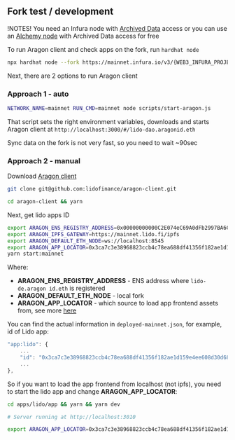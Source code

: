 ## Fork test / development

!NOTES!
You need an Infura node with [Archived Data](https://infura.io/docs/ethereum/add-ons/archiveData) access
or you can use an [Alchemy node](https://www.alchemy.com/) with Archived Data access for free

To run Aragon client and check apps on the fork, run `hardhat node`
```bash
npx hardhat node --fork https://mainnet.infura.io/v3/{WEB3_INFURA_PROJECT_ID}
```

Next, there are 2 options to run Aragon client

### Approach 1 - auto

```bash
NETWORK_NAME=mainnet RUN_CMD=mainnet node scripts/start-aragon.js
```

That script sets the right environment variables, downloads and starts Aragon client at `http://localhost:3000/#/lido-dao.aragonid.eth`

Sync data on the fork is not very fast, so you need to wait ~90sec


### Approach 2 - manual

Download [Aragon client](https://github.com/lidofinance/aragon-client) 
```bash
git clone git@github.com:lidofinance/aragon-client.git
```

```bash
cd aragon-client && yarn
```

Next, get lido apps ID  

```bash
export ARAGON_ENS_REGISTRY_ADDRESS=0x00000000000C2E074eC69A0dFb2997BA6C7d2e1e
export ARAGON_IPFS_GATEWAY=https://mainnet.lido.fi/ipfs
export ARAGON_DEFAULT_ETH_NODE=ws://localhost:8545
export ARAGON_APP_LOCATOR=0x3ca7c3e38968823ccb4c78ea688df41356f182ae1d159e4ee608d30d68cef320:http://localhost:3010/
yarn start:mainnet
```

Where:
* **ARAGON_ENS_REGISTRY_ADDRESS** - ENS address where `lido-de.aragon id.eth` is registered
* **ARAGON_DEFAULT_ETH_NODE** - local fork
* **ARAGON_APP_LOCATOR** - which source to load app frontend assets from, see more [here](https://github.com/lidofinance/aragon-client/blob/master/docs/CONFIGURATION.md#aragon_app_locator)

You can find the actual information in `deployed-mainnet.json`, for example, id of Lido app:
```javascript
"app:lido": {
    ...
    "id": "0x3ca7c3e38968823ccb4c78ea688df41356f182ae1d159e4ee608d30d68cef320",
    ...
},
```

So if you want to load the app frontend from localhost (not ipfs), you need to start the lido app and change **ARAGON_APP_LOCATOR**:
```bash
cd apps/lido/app && yarn && yarn dev

# Server running at http://localhost:3010 
```

```bash
export ARAGON_APP_LOCATOR=0x3ca7c3e38968823ccb4c78ea688df41356f182ae1d159e4ee608d30d68cef320:http://localhost:3010/
```
